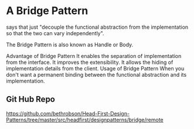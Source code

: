# A Bridge Pattern 

says that just "decouple the functional abstraction from the implementation so that the two can vary independently".

The Bridge Pattern is also known as Handle or Body.

Advantage of Bridge Pattern
It enables the separation of implementation from the interface.
It improves the extensibility.
It allows the hiding of implementation details from the client.
Usage of Bridge Pattern
When you don't want a permanent binding between the functional abstraction and its implementation.

## Git Hub Repo
https://github.com/bethrobson/Head-First-Design-Patterns/tree/master/src/headfirst/designpatterns/bridge/remote